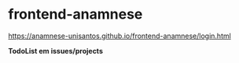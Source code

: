 ﻿# frontend-anamnese
https://anamnese-unisantos.github.io/frontend-anamnese/login.html

**TodoList em issues/projects**
